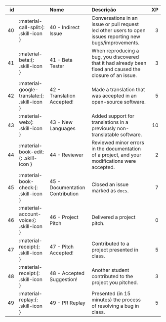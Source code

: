 |   id |                                             | Nome                            | Descrição                                                                                                 |   XP |
|-----:|:--------------------------------------------|:--------------------------------|:----------------------------------------------------------------------------------------------------------|-----:|
|   40 | :material-call-split:{: .skill-icon }       | 40 - Indirect Issue             | Conversations in an issue or pull request led other users to open issues reporting new bugs/improvements. |    3 |
|   41 | :material-beta:{: .skill-icon }             | 41 - Beta Tester                | When reproducing a bug, you discovered that it had already been fixed and caused the closure of an issue. |    3 |
|   42 | :material-google-translate:{: .skill-icon } | 42 - Translation Accepted!      | Made a translation that was accepted in an open-source software.                                          |    5 |
|   43 | :material-web:{: .skill-icon }              | 43 - New Languages              | Added support for translations in a previously non-translatable software.                                 |   10 |
|   44 | :material-book-edit:{: .skill-icon }        | 44 - Reviewer                   | Reviewed minor errors in the documentation of a project, and your modifications were accepted.            |    2 |
|   45 | :material-book-check:{: .skill-icon }       | 45 - Documentation Contribution | Closed an issue marked as `docs`.                                                                         |    7 |
|   46 | :material-account-voice:{: .skill-icon }    | 46 - Project Pitch              | Delivered a project pitch.                                                                                |    0 |
|   47 | :material-receipt:{: .skill-icon }          | 47 - Pitch Accepted!            | Contributed to a project presented in class.                                                              |    5 |
|   48 | :material-receipt:{: .skill-icon }          | 48 - Accepted Suggestion!       | Another student contributed to the project you pitched.                                                   |    3 |
|   49 | :material-replay:{: .skill-icon }           | 49 - PR Replay                  | Presented (in 15 minutes) the process of resolving a bug in class.                                        |    5 |